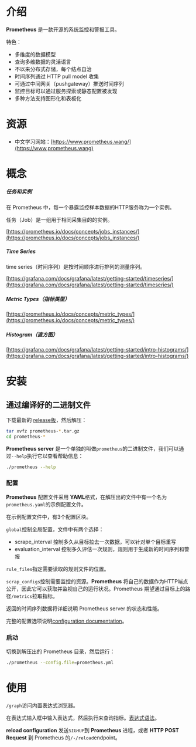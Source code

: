 # 介绍

**Prometheus** 是一款开源的系统监控和警报工具。

特色：
- 多维度的数据模型
- 查询多维数据的灵活语言
- 不以来分布式存储，每个结点自治
- 时间序列通过 HTTP pull model 收集
- 可通过中间网关（pushgateway）推送时间序列
- 监控目标可以通过服务探索或静态配置被发现
- 多种方法支持图形化和表板化

# 资源
- 中文学习网站：[https://www.prometheus.wang/](https://www.prometheus.wang)

# 概念
##### 任务和实例
在 Prometheus 中，每一个暴露监控样本数据的HTTP服务称为一个实例。

任务（Job）是一组用于相同采集目的的实例。

[https://prometheus.io/docs/concepts/jobs_instances/](https://prometheus.io/docs/concepts/jobs_instances/)

##### Time Series
time series（时间序列）是按时间顺序进行排列的测量序列。

[https://grafana.com/docs/grafana/latest/getting-started/timeseries/](https://grafana.com/docs/grafana/latest/getting-started/timeseries/)

##### Metric Types（指标类型）
[https://prometheus.io/docs/concepts/metric_types/](https://prometheus.io/docs/concepts/metric_types/)

##### Histogram（直方图）
[https://grafana.com/docs/grafana/latest/getting-started/intro-histograms/](https://grafana.com/docs/grafana/latest/getting-started/intro-histograms/)

# 安装
## 通过编译好的二进制文件
下载最新的 [release版](https://prometheus.io/download/)，然后解压：
```sh
tar xvfz prometheus-*.tar.gz
cd prometheus-*
```

**Prometheus server** 是一个单独的叫做`prometheus`的二进制文件，我们可以通过`--help`执行它以查看帮助信息：
```sh
./prometheus --help
```

### 配置
**Prometheus** 配置文件采用 **YAML**格式，在解压出的文件中有一个名为`prometheus.yaml`的示例配置文件。

在示例配置文件中，有3个配置区块。

`global`控制全局配置，文件中有两个选择：
- scrape_interval 控制多久从目标拉去一次数据，可以针对单个目标重写
- evaluation_interval 控制多久评估一次规则，规则用于生成新的时间序列和警报

`rule_files`指定需要读取的规则文件的位置。

`scrap_configs`控制需要监控的资源。**Prometheus** 将自己的数据作为HTTP端点公开，因此它可以获取并监视自己的运行状况。Prometheus 期望通过目标上的路径`/metrics`拉取指标。

返回的时间序列数据将详细说明 Prometheus server 的状态和性能。

完整的配置选项说明[configuration documentation](https://prometheus.io/docs/operating/configuration)。

### 启动
切换到解压出的 Prometheus 目录，然后运行：
```sh
./prometheus --config.file=prometheus.yml
```

# 使用
`/graph`访问内置表达式浏览器。

在表达式输入框中输入表达式，然后执行来查询指标。[表达式语法](https://prometheus.io/docs/querying/basics/)。

**reload configuration** 发送`SIGHUP`到 **Prometheus** 进程，或者 **HTTP POST Request** 到 Prometheus 的`/-/reload`endpoint。